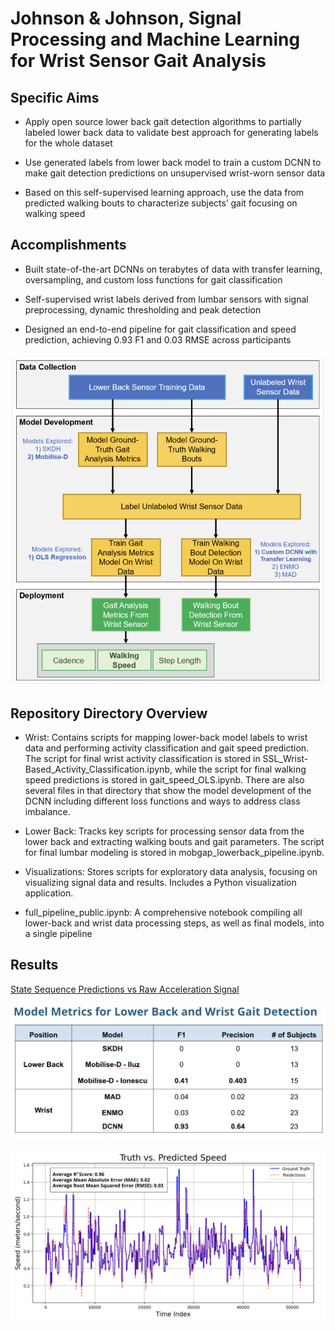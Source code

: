 # Johnson & Johnson, Signal Processing and Machine Learning for Wrist Sensor Gait Analysis

## Specific Aims

- Apply open source lower back gait detection algorithms to partially labeled lower back data to validate best approach for generating labels for the whole dataset
  
- Use generated labels from lower back model to train a custom DCNN to make gait detection predictions on unsupervised wrist-worn sensor data
 
- Based on this self-supervised learning approach, use the data from predicted walking bouts to characterize subjects’ gait focusing on walking speed


## Accomplishments

- Built state-of-the-art DCNNs on terabytes of data with transfer learning, oversampling, and custom loss functions for gait classification
  
- Self-supervised wrist labels derived from lumbar sensors with signal preprocessing, dynamic thresholding and peak detection
  
- Designed an end-to-end pipeline for gait classification and speed prediction, achieving 0.93 F1 and 0.03 RMSE across participants <br>

![Workflow](https://github.com/katlass/Self-Supervised-Wrist-Gait-Characterization/blob/main/Visualizations/workflow_figure.png)
 <br>

## Repository Directory Overview

- Wrist: Contains scripts for mapping lower-back model labels to wrist data and performing activity classification and gait speed prediction. The script for final wrist activity classification is stored in SSL_Wrist-Based_Activity_Classification.ipynb, while the script for final walking speed predictions is stored in gait_speed_OLS.ipynb. There are also several files in that directory that show the model development of the DCNN including different loss functions and ways to address class imbalance.

- Lower Back: Tracks key scripts for processing sensor data from the lower back and extracting walking bouts and gait parameters. The script for final lumbar modeling is stored in mobgap_lowerback_pipeline.ipynb.

- Visualizations: Stores scripts for exploratory data analysis, focusing on visualizing signal data and results. Includes a Python visualization application.

- full_pipeline_public.ipynb: A comprehensive notebook compiling all lower-back and wrist data processing steps, as well as final models, into a single pipeline

## Results
[State Sequence Predictions vs Raw Acceleration Signal](https://github.com/katlass/Self-Supervised-Wrist-Gait-Characterization/blob/main/Visualizations/state_sequence_prediction.png)

![Results](https://github.com/katlass/Self-Supervised-Wrist-Gait-Characterization/blob/main/Visualizations/result_metrics.png)

![OLS Speed](https://github.com/katlass/Self-Supervised-Wrist-Gait-Characterization/blob/main/Visualizations/gait_speed_visual.png)
